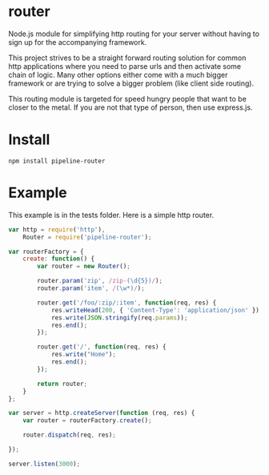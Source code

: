 router
========

Node.js module for simplifying http routing for your server without having to sign up for the accompanying framework.  

This project strives to be a straight forward routing solution for common http applications where you need to parse urls and then activate some chain of logic.  Many other options either come with a much bigger framework or are trying to solve a bigger problem (like client side routing).

This routing module is targeted for speed hungry people that want to be closer to the metal.  If you are not that type of person, then use express.js.


# Install
```
npm install pipeline-router
```

# Example
This example is in the tests folder.  Here is a simple http router.

``` javascript
var http = require('http'),
	Router = require('pipeline-router');

var routerFactory = {
	create: function() {
		var router = new Router();

		router.param('zip', /zip-(\d{5})/);
		router.param('item', /(\w*)/);

		router.get('/foo/:zip/:item', function(req, res) {
			res.writeHead(200, { 'Content-Type': 'application/json' });
	        res.write(JSON.stringify(req.params));
	        res.end();
		});

		router.get('/', function(req, res) {
			res.write("Home");
			res.end();
		});

		return router;
	}
};

var server = http.createServer(function (req, res) {
	var router = routerFactory.create();

	router.dispatch(req, res);

});

server.listen(3000);
```